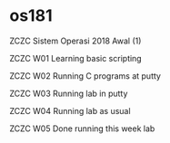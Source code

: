 # os181
ZCZC Sistem Operasi 2018 Awal (1)

ZCZC W01 Learning basic scripting

ZCZC W02 Running C programs at putty

ZCZC W03 Running lab in putty

ZCZC W04 Running lab as usual

ZCZC W05 Done running this week lab 
